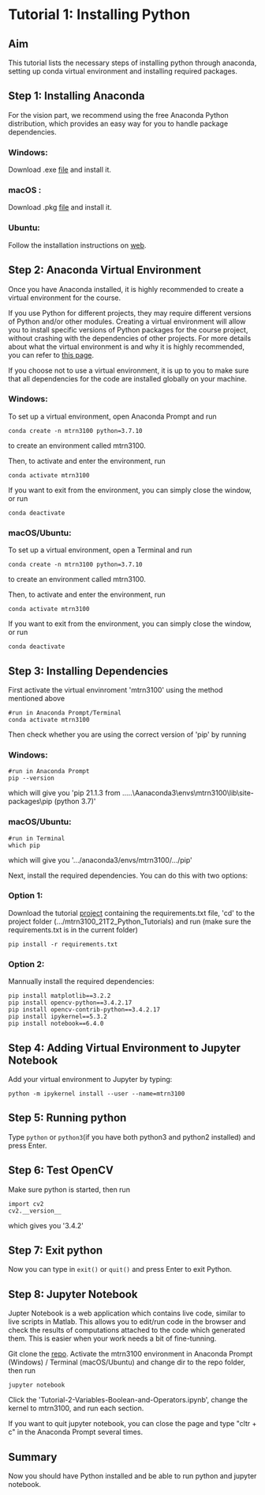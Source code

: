 # Tutorial 1: Installing Python

## Aim

This tutorial lists the necessary steps of installing python through anaconda, setting up conda virtual environment and installing required packages.

## Step 1: Installing Anaconda
For the vision part,  we recommend using the free Anaconda Python distribution, which provides an easy way for you to handle 
package dependencies.

### Windows:

Download .exe [file](https://repo.anaconda.com/archive/Anaconda3-2021.05-Windows-x86_64.exe) and install it.

### macOS :

Download .pkg [file](https://repo.anaconda.com/archive/Anaconda3-2021.05-MacOSX-x86_64.pkg) and install it.

### Ubuntu:

Follow the installation instructions on [web](https://docs.anaconda.com/anaconda/install/linux/).

## Step 2: Anaconda Virtual Environment
Once you have Anaconda installed, it is highly recommended to create a virtual environment for the course.

If you use Python for different projects, they may require different versions of Python and/or other modules.
Creating a virtual environment will allow you to install specific versions of Python packages for the course project, without crashing with the dependencies of other projects.
For more details about what the virtual environment is and why it is highly recommended, you can refer to [this page](https://medium.com/@pinareceaktan/what-is-this-virtual-environments-in-python-and-why-anyone-ever-needs-them-7e3e682f9d2).

If you choose not to use a virtual environment, it is up to you to make sure that all dependencies for the code are installed globally on your machine.

### Windows:

To set up a virtual environment, open Anaconda Prompt and run
```
conda create -n mtrn3100 python=3.7.10

```
to create an environment called mtrn3100.

Then, to activate and enter the environment, run
```
conda activate mtrn3100
```
If you want to exit from the environment, you can simply close the window, or run

```
conda deactivate
```

### macOS/Ubuntu:

To set up a virtual environment, open a Terminal and run
```
conda create -n mtrn3100 python=3.7.10
```
to create an environment called mtrn3100.

Then, to activate and enter the environment, run
```
conda activate mtrn3100
```
If you want to exit from the environment, you can simply close the window, or run

```
conda deactivate
```

## Step 3: Installing Dependencies
First activate the virtual envinroment 'mtrn3100' using the method mentioned above
```
#run in Anaconda Prompt/Terminal
conda activate mtrn3100
```

Then check whether you are using the correct version of 'pip' by running

### Windows:
```
#run in Anaconda Prompt
pip --version
```
which will give you 'pip 21.1.3 from .....\Aanaconda3\envs\mtrn3100\lib\site-packages\pip (python 3.7)'

### macOS/Ubuntu:
```
#run in Terminal
which pip
```
which will give you '.../anaconda3/envs/mtrn3100/.../pip'

Next, install the required dependencies. You can do this with two options:

### Option 1:
Download the tutorial [project](https://github.com/drliaowu/MTRN3100_Python_Tutorials) containing the requirements.txt file, 'cd' to the project folder (.../mtrn3100_21T2_Python_Tutorials) and run (make sure the requirements.txt is in the current folder)

```
pip install -r requirements.txt
```

### Option 2:
Mannually install the required dependencies:
```
pip install matplotlib==3.2.2
pip install opencv-python==3.4.2.17
pip install opencv-contrib-python==3.4.2.17
pip install ipykernel==5.3.2
pip install notebook==6.4.0
```

## Step 4: Adding Virtual Environment to Jupyter Notebook
Add your virtual environment to Jupyter by typing:
```
python -m ipykernel install --user --name=mtrn3100
```

## Step 5: Running python

Type ```python``` or ``` python3 ```(if you have both python3 and python2 installed) and press Enter. 

## Step 6: Test OpenCV

Make sure python is started, then run
```
import cv2
cv2.__version__
```
which gives you '3.4.2'

## Step 7: Exit python

Now you can type in ```exit()```  or ```quit()``` and press Enter to exit Python.

## Step 8: Jupyter Notebook

Jupter Notebook is a web application which contains live code, similar to live scripts in Matlab. This allows you to edit/run code in the browser and check the results of computations attached to the code which generated them. This is easier when your work needs a bit of fine-tunning. 

Git clone the [repo](https://github.com/drliaowu/MTRN3100_Python_Tutorials/tree/master). Activate the mtrn3100 environment in Anaconda Prompt (Windows) / Terminal (macOS/Ubuntu) and change dir to the repo folder, then run

```
jupyter notebook
```
Click the 'Tutorial-2-Variables-Boolean-and-Operators.ipynb', change the kernel to mtrn3100, and run each section.

If you want to quit jupyter notebook, you can close the page and type "cltr + c" in the Anaconda Prompt several times.

## Summary

Now you should have Python installed and be able to run python and jupyter notebook.
